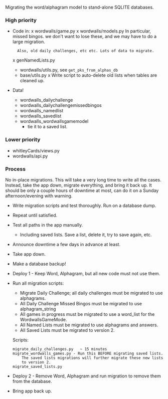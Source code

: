 Migrating the word/alphagram model to stand-alone SQLITE databases.

### High priority
- Code in:
    x wordwalls/game.py
    x wordwalls/models.py 
        In particular, missed bingos. we don't want to lose these, and 
        we may have to do a large migration.

        Also, old daily challenges, etc etc. Lots of data to migrate.

    x genNamedLists.py
    - wordwalls/utils.py, see `get_pks_from_alphas_db`
    - base/utils.py
    x Write script to auto-delete old lists when tables are cleaned up.

- Data!
    + wordwalls_dailychallenge
    + wordwalls_dailychallengemissedbingos
    + wordwalls_namedlist
    + wordwalls_savedlist
    + wordwalls_wordwallsgamemodel
        * tie it to a saved list.
    
### Lower priority
- whitleyCards/views.py
- wordwalls/api.py

### Process

No in-place migrations. This will take a very long time to write all the
cases. Instead, take the app down, migrate everything, and bring
it back up. It should be only a couple hours of downtime at most, can
do it on a Sunday afternoon/evening with warning.

- Write migration scripts and test thoroughly. Run on a database dump.
- Repeat until satisfied.
- Test all paths in the app manually. 
    + Including saved lists. Save a list, delete it, try to save again,
    etc.
- Announce downtime a few days in advance at least.
- Take app down. 
- Make a database backup!
- Deploy 1 - Keep Word, Alphagram, but all new code must not use them.
- Run all migration scripts:
    - Migrate Daily Challenge; all daily challenges must be migrated to
    use alphagrams.
    - All Daily Challenge Missed Bingos must be migrated to use 
    alphagram_string
    - All games in progress must be migrated to use a word_list for the
    WordwallsGameMode.
    - All Named Lists must be migrated to use alphagrams and answers.
    - All Saved Lists must be migrated to version 2.

    Scripts:
    ```
    migrate_daily_challenges.py   ~ 15 minutes
    migrate_wordwalls_games.py - Run this BEFORE migrating saved lists.
        The saved lists migrations will further migrate these new lists
        to version 2.
    migrate_saved_lists.py

    ```

- Deploy 2 - Remove Word, Alphagram and run migration to remove them
    from the database.
- Bring app back up.